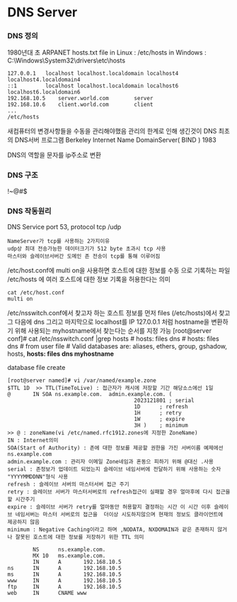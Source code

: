 
# DNS Server


### DNS 정의
1980년대 초 ARPANET hosts.txt file
in Linux : /etc/hosts
in Windows : C:\Windows\System32\drivers\etc\hosts

	127.0.0.1   localhost localhost.localdomain localhost4 			localhost4.localdomain4
	::1         localhost localhost.localdomain localhost6 localhost6.localdomain6
	192.168.10.5    server.world.com        server
	192.168.10.6    client.world.com        client
	...
	/etc/hosts

새컴퓨터의 변경사항들을 수동을 관리해야했음 관리의 한계로 인해 생긴것이 DNS
최초의 DNS서버 프로그램 Berkeley Internet Name DomainServer( BIND ) 1983

DNS의 역할을 문자를 ip주소로 변환

### DNS 구조
!~@#$

### DNS 작동원리
DNS Service port 53, protocol tcp /udp 

	NameServer가 tcp를 사용하는 2가지이유
	udp상 최대 전송가능한 데이터크기가 512 byte 초과시 tcp 사용
	마스터와 슬레이브서버간 도메인 존 전송이 tcp를 통해 이루어짐
	
/etc/host.conf에 multi on을 사용하면 호스트에 대한 정보를 수동 으로 기록하는 파일 /etc/hosts 에 여러 호스트에 대한 정보 기록을 허용한다는 의미

	cat /etc/host.conf
	multi on

/etc/nsswitch.conf에서 찾고자 하는 호스트 정보를 먼저 files (/etc/hosts)에서 찾고 그 다음에 dns 그리고 마지막으로 localhost를 IP 127.0.0.1 처럼 hostname을 변환하기 위해 사용되는 myhostname에서 찾는다는 순서를 지정 가능
	[root@server conf]# cat /etc/nsswitch.conf |grep hosts
	#     hosts: files dns
	#     hosts: files dns  # from user file
	# Valid databases are: aliases, ethers, group, gshadow, hosts,
	**hosts:      files dns myhostname**
	
database file create

	[root@server named]# vi /var/named/example.zone
	$TTL 1D  >> TTL(TimeToLive) : 접근자가 캐시에 저장할 기간 해당소스에선 1일
	@       IN SOA ns.example.com.  admin.example.com. (
											2023121801 ; serial
											1D      ; refresh
											1H      ; retry
											1W      ; expire
											3H )    ; minimum
	>> @ : zoneName(vi /etc/named.rfc1912.zones에 지정한 ZoneName)
	IN : Internet의미
	SOA(Start of Authority) : 존에 대한 정보를 제공할 권한을 가진 서버이름 예제에선 ns.example.com
	admin.example.com : 관리자 이메일 Zone네임과 혼동으 피하기 위해 @대신 .사용 
	serial : 존정보가 업데이트 되었는지 슬레이브 네임서버에 전달하기 위해 사용하는 숫자 "YYYYMMDDNN"형식 사용
	refresh : 슬레이브 서버의 마스터서버 접근 주기
	retry : 슬레이브 서버가 마스터서버로의 refresh접근이 실패할 경우 얼마후에 다시 접근을 할 시간주기
	expire : 슬레이브 서버가 retry를 얼마동안 허용할지 결정하는 시간 이 시간 이후 슬레이브 네임서버는 마스터 서버로의 접근을  더이상 시도하지않으며 현재의 정보도 클라이언트에 제공하지 않음
	minimum : Negative Caching이라고 하며 ,NODATA, NXDOMAIN과 같은 존재하지 않거나 잘못된 호스트에 대한 정보를 저장하기 위한 TTL 의미
	
			NS      ns.example.com.
			MX 10   ms.example.com.
			IN      A       192.168.10.5
	ns      IN      A       192.168.10.5
	ms      IN      A       192.168.10.5
	www     IN      A       192.168.10.5
	ftp     IN      A       192.168.10.5
	web     IN      CNAME www
<!--stackedit_data:
eyJoaXN0b3J5IjpbLTMzMDgzMjk5MywtNzA2ODI2MzUsNjc3OD
cwNzkwLDY2MTYzNjk3NywxNjI4NzYzMzQzLC0xMTE1MDQxNTAz
LC00MjkzNTkwNTRdfQ==
-->